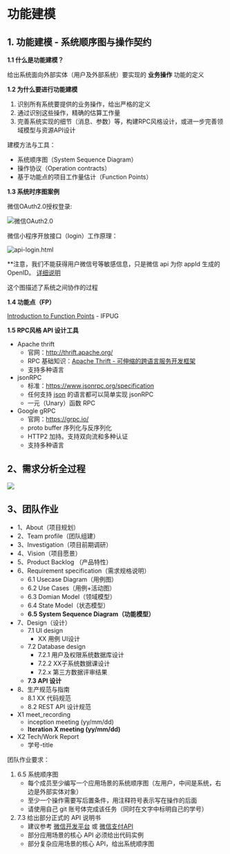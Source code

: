 # 功能建模

## 1. 功能建模 - 系统顺序图与操作契约

**1.1 什么是功能建模？**

给出系统面向外部实体（用户及外部系统）要实现的 **业务操作** 功能的定义

**1.2 为什么要进行功能建模**

1. 识别所有系统要提供的业务操作，给出严格的定义
2. 通过识别这些操作，精确的估算工作量
3. 完善系统实现的细节（消息、参数）等，构建RPC风格设计，或进一步完善领域模型与资源API设计

建模方法与工具：

* 系统顺序图（System Sequence Diagram）
* 操作协议（Operation contracts）
* 基于功能点的项目工作量估计（Function Points）

**1.3 系统时序图案例**

微信OAuth2.0授权登录:

![微信OAuth2.0](https://res.wx.qq.com/op_res/ZLIc-BdWcu_ixroOT0sBEtk0UwpTewqS6ujxbC2QOpbKIVp_DzleM_C9I-9GPDDh)

微信小程序开放接口（login）工作原理：

![api-login.html](https://mp.weixin.qq.com/debug/wxadoc/dev/image/api-login.jpg?t=2018428)

**注意，我们不能获得用户微信号等敏感信息，只是微信 api 为你 appId 生成的 OpenID。 [详细说明](https://developers.weixin.qq.com/miniprogram/dev/api/open.html#wxgetuserinfoobject)

这个图描述了系统之间协作的过程

**1.4 功能点（FP）**

[Introduction to Function Points](http://www.ifpug.org/Conference%20Proceedings/IFPUG-2004/IFPUG2004-04-Aguiar-introduction-to-function-point-analysis.pdf) - IFPUG

**1.5 RPC风格 API 设计工具**

* Apache thrift
    - 官网：http://thrift.apache.org/
    - RPC 基础知识：[Apache Thrift - 可伸缩的跨语言服务开发框架](https://www.ibm.com/developerworks/cn/java/j-lo-apachethrift/)
    - 支持多种语言
* jsonRPC
    - 标准：https://www.jsonrpc.org/specification
    - 任何支持 [json](http://json.org/) 的语言都可以简单实现 jsonRPC
    - 一元（Unary）函数 RPC
* Google gRPC
    - 官网：https://grpc.io/
    - proto buffer 序列化与反序列化
    - HTTP2 加持。支持双向流和多种认证
    - 支持多种语言

## 2、需求分析全过程

![](images/analysis_all_in_one.png)

## 3、团队作业

* 1、About（项目规划）
* 2、Team profile（团队组建）
* 3、Investigation（项目前期调研）
* 4、Vision（项目愿景）
* 5、Product Backlog （产品特性）
* 6、Requirement specification（需求规格说明）
    - 6.1 Usecase Diagram（用例图）
    - 6.2 Use Cases（用例+活动图）
    - 6.3 Domian Model（领域模型）
    - 6.4 State Model（状态模型）
    - **6.5 System Sequence Diagram（功能模型）**
* 7、Design（设计）
    - 7.1 UI design
        - XX 用例 UI设计
    - 7.2 Database design
        - 7.2.1 用户及权限系统数据库设计
        - 7.2.2 XX子系统数据课设计 
        - 7.2.x 第三方数据评审结果
    - **7.3 API 设计**
* 8、生产规范与指南
    - 8.1 XX 代码规范
    - 8.2 REST API 设计规范
* X1 meet_recording
    - inception meeting (yy/mm/dd)
    - **Iteration X meeting (yy/mm/dd)**
* X2 Tech/Work Report
    - 学号-title

团队作业要求：
1. 6.5 系统顺序图
    - 每个成员至少编写一个应用场景的系统顺序图（左用户，中间是系统，右边是外部实体对象）
    - 至少一个操作需要写后置条件，用注释符号表示写在操作的后面
    - 请使用自己 git 账号体完成该任务（同时在文字中标明自己的学号）
2. 7.3 给出部分正式的 API 说明书
    - 建议参考 [微信开发平台](https://open.weixin.qq.com/cgi-bin/showdocument?action=dir_list&t=resource/res_list&verify=1&id=open1419317851&token=&lang=zh_CN) 或 [微信支付API](https://pay.weixin.qq.com/wiki/doc/api/app/app.php?chapter=9_1)
    - 部分应用场景的核心 API 必须给出代码实例
    - 部分复杂应用场景的核心 API，给出系统顺序图 












